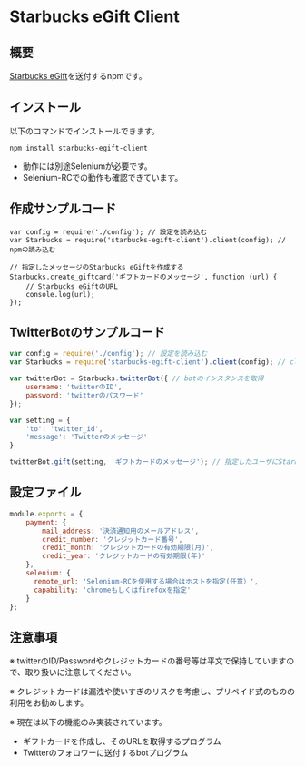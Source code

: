 # Starbucks eGift Client

## 概要

[Starbucks eGift](https://gift.starbucks.co.jp/card/)を送付するnpmです。

## インストール

以下のコマンドでインストールできます。

```
npm install starbucks-egift-client
```

* 動作には別途Seleniumが必要です。
* Selenium-RCでの動作も確認できています。

## 作成サンプルコード

```
var config = require('./config'); // 設定を読み込む
var Starbucks = require('starbucks-egift-client').client(config); // npmの読み込む

// 指定したメッセージのStarbucks eGiftを作成する
Starbucks.create_giftcard('ギフトカードのメッセージ', function (url) {
    // Starbucks eGiftのURL
    console.log(url);
});
```

## TwitterBotのサンプルコード

```tiwtter_sample.js
var config = require('./config'); // 設定を読み込む
var Starbucks = require('starbucks-egift-client').client(config); // clientを読み込む

var twitterBot = Starbucks.twitterBot({ // botのインスタンスを取得
    username: 'twitterのID',
    password: 'twitterのパスワード'
});

var setting = {
    'to': 'twitter_id',
    'message': 'Twitterのメッセージ'
}

twitterBot.gift(setting, 'ギフトカードのメッセージ'); // 指定したユーザにStarbucks eGiftを送信
```

## 設定ファイル

```config.js
module.exports = {
    payment: {
        mail_address: '決済通知用のメールアドレス',
        credit_number: 'クレジットカード番号',
        credit_month: 'クレジットカードの有効期限(月)',
        credit_year: 'クレジットカードの有効期限(年)'
    },
    selenium: {
      remote_url: 'Selenium-RCを使用する場合はホストを指定(任意）',
      capability: 'chromeもしくはfirefoxを指定'
    }
};
```

## 注意事項
※ twitterのID/Passwordやクレジットカードの番号等は平文で保持していますので、取り扱いに注意してください。

※ クレジットカードは漏洩や使いすぎのリスクを考慮し、プリペイド式のものの利用をお勧めします。

※ 現在は以下の機能のみ実装されています。
* ギフトカードを作成し、そのURLを取得するプログラム
* Twitterのフォロワーに送付するbotプログラム
